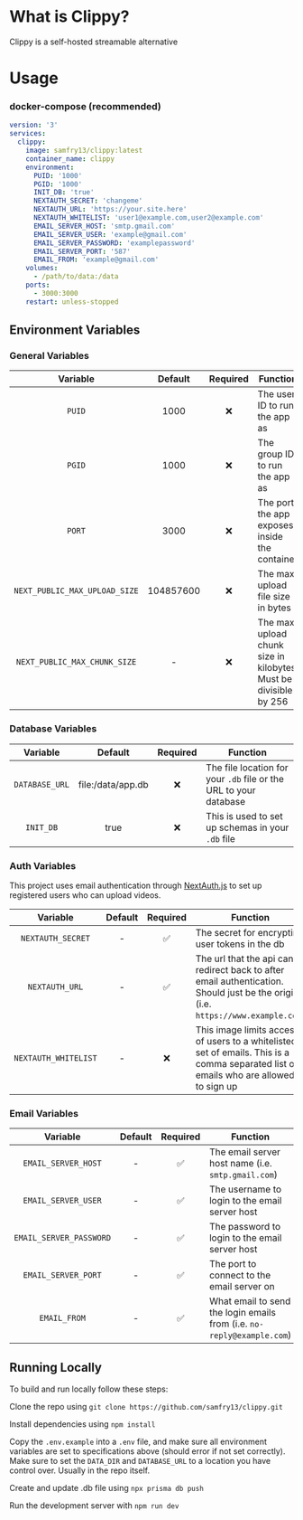 # What is Clippy?

Clippy is a self-hosted streamable alternative

# Usage

### docker-compose (recommended)

```yaml
version: '3'
services:
  clippy:
    image: samfry13/clippy:latest
    container_name: clippy
    environment:
      PUID: '1000'
      PGID: '1000'
      INIT_DB: 'true'
      NEXTAUTH_SECRET: 'changeme'
      NEXTAUTH_URL: 'https://your.site.here'
      NEXTAUTH_WHITELIST: 'user1@example.com,user2@example.com'
      EMAIL_SERVER_HOST: 'smtp.gmail.com'
      EMAIL_SERVER_USER: 'example@gmail.com'
      EMAIL_SERVER_PASSWORD: 'examplepassword'
      EMAIL_SERVER_PORT: '587'
      EMAIL_FROM: 'example@gmail.com'
    volumes:
      - /path/to/data:/data
    ports:
      - 3000:3000
    restart: unless-stopped
```

## Environment Variables

### General Variables

|           Variable            |  Default  | Required | Function                                                         |
| :---------------------------: | :-------: | :------: | ---------------------------------------------------------------- |
|            `PUID`             |   1000    |    ❌    | The user ID to run the app as                                    |
|            `PGID`             |   1000    |    ❌    | The group ID to run the app as                                   |
|            `PORT`             |   3000    |    ❌    | The port the app exposes inside the container                    |
| `NEXT_PUBLIC_MAX_UPLOAD_SIZE` | 104857600 |    ❌    | The max upload file size in bytes                                |
| `NEXT_PUBLIC_MAX_CHUNK_SIZE`  |     -     |    ❌    | The max upload chunk size in kilobytes. Must be divisible by 256 |

### Database Variables

|    Variable    |      Default      | Required | Function                                                          |
| :------------: | :---------------: | :------: | ----------------------------------------------------------------- |
| `DATABASE_URL` | file:/data/app.db |    ❌    | The file location for your `.db` file or the URL to your database |
|   `INIT_DB`    |       true        |    ❌    | This is used to set up schemas in your `.db` file                 |

### Auth Variables

This project uses email authentication through [NextAuth.js](https://next-auth.js.org/) to set up registered users who can upload videos.

|       Variable       | Default | Required | Function                                                                                                                              |
| :------------------: | :-----: | :------: | ------------------------------------------------------------------------------------------------------------------------------------- |
|  `NEXTAUTH_SECRET`   |    -    |    ✅    | The secret for encrypting user tokens in the db                                                                                       |
|    `NEXTAUTH_URL`    |    -    |    ✅    | The url that the api can redirect back to after email authentication. Should just be the origin (i.e. `https://www.example.com`)      |
| `NEXTAUTH_WHITELIST` |    -    |    ❌    | This image limits access of users to a whitelisted set of emails. This is a comma separated list of emails who are allowed to sign up |

### Email Variables

|        Variable         | Default | Required | Function                                                               |
| :---------------------: | :-----: | :------: | ---------------------------------------------------------------------- |
|   `EMAIL_SERVER_HOST`   |    -    |    ✅    | The email server host name (i.e. `smtp.gmail.com`)                     |
|   `EMAIL_SERVER_USER`   |    -    |    ✅    | The username to login to the email server host                         |
| `EMAIL_SERVER_PASSWORD` |    -    |    ✅    | The password to login to the email server host                         |
|   `EMAIL_SERVER_PORT`   |    -    |    ✅    | The port to connect to the email server on                             |
|      `EMAIL_FROM`       |    -    |    ✅    | What email to send the login emails from (i.e. `no-reply@example.com`) |

## Running Locally

To build and run locally follow these steps:

Clone the repo using `git clone https://github.com/samfry13/clippy.git`

Install dependencies using `npm install`

Copy the `.env.example` into a `.env` file, and make sure all environment variables are set to specifications above (should error if not set correctly). Make sure to set the `DATA_DIR` and `DATABASE_URL` to a location you have control over. Usually in the repo itself.

Create and update .db file using `npx prisma db push`

Run the development server with `npm run dev`
